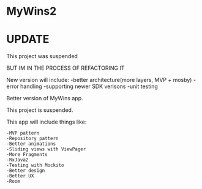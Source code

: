 # MyWins2

# UPDATE
This project was suspended

BUT IM IN THE PROCESS OF REFACTORING IT

New version will include:
  -better architecture(more layers, MVP + mosby)
  -error handling
  -supporting newer SDK verisons
  -unit testing


Better version of MyWins app.

This project is suspended.

This app will include things like:
    
    -MVP pattern  
    -Repository pattern  
    -Better animations  
    -Sliding views with ViewPager  
    -More Fragments  
    -RxJava2  
    -Testing with Mockito  
    -Better design  
    -Better UX
    -Room
